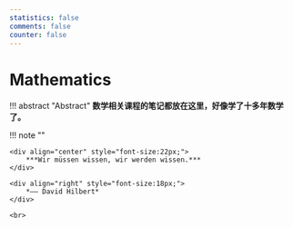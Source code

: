 ```yaml
---
statistics: false
comments: false
counter: false
---
```


# Mathematics

!!! abstract "Abstract" 
    **数学相关课程的笔记都放在这里，好像学了十多年数学了。**


!!! note ""
    <br>

    <div align="center" style="font-size:22px;">
        ***Wir müssen wissen, wir werden wissen.***
    </div>

    <div align="right" style="font-size:18px;">
        *—— David Hilbert*
    </div>

    <br>
